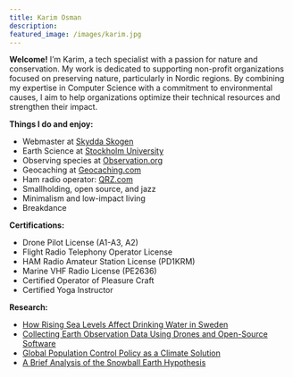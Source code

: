 ```yaml
---
title: Karim Osman
description:
featured_image: /images/karim.jpg
---
```

**Welcome!** I’m Karim, a tech specialist with a passion for nature and conservation. My work is dedicated to supporting non-profit organizations focused on preserving nature, particularly in Nordic regions. By combining my expertise in Computer Science with a commitment to environmental causes, I aim to help organizations optimize their technical resources and strengthen their impact.

**Things I do and enjoy:**
* Webmaster at [Skydda Skogen](https://skyddaskogen.se/)
* Earth Science at [Stockholm University](https://www.su.se/department-of-geological-sciences/)
* Observing species at [Observation.org](https://observation.org/users/1051947/)
* Geocaching at [Geocaching.com](https://www.geocaching.com/p/?guid=c5f61c04-2d1e-458b-82f8-852834c3554e)
* Ham radio operator: [QRZ.com](https://www.qrz.com/db/PD1KRM)
* Smallholding, open source, and jazz
* Minimalism and low-impact living
* Breakdance

**Certifications:**
* Drone Pilot License (A1-A3, A2)
* Flight Radio Telephony Operator License
* HAM Radio Amateur Station License (PD1KRM)
* Marine VHF Radio License (PE2636)
* Certified Operator of Pleasure Craft
* Certified Yoga Instructor

**Research:**
* [How Rising Sea Levels Affect Drinking Water in Sweden](https://scholar.google.com/citations?view_op=view_citation&hl=en&user=Y8oQIcwAAAAJ&citation_for_view=Y8oQIcwAAAAJ:R3hNpaxXUhUC)
* [Collecting Earth Observation Data Using Drones and Open-Source Software](https://scholar.google.com/citations?view_op=view_citation&hl=en&user=Y8oQIcwAAAAJ&citation_for_view=Y8oQIcwAAAAJ:e5wmG9Sq2KIC)
* [Global Population Control Policy as a Climate Solution](https://scholar.google.com/citations?view_op=view_citation&hl=en&user=Y8oQIcwAAAAJ&citation_for_view=Y8oQIcwAAAAJ:RHpTSmoSYBkC)
* [A Brief Analysis of the Snowball Earth Hypothesis](https://scholar.google.com/citations?view_op=view_citation&hl=en&user=Y8oQIcwAAAAJ&citation_for_view=Y8oQIcwAAAAJ:4JMBOYKVnBMC)
